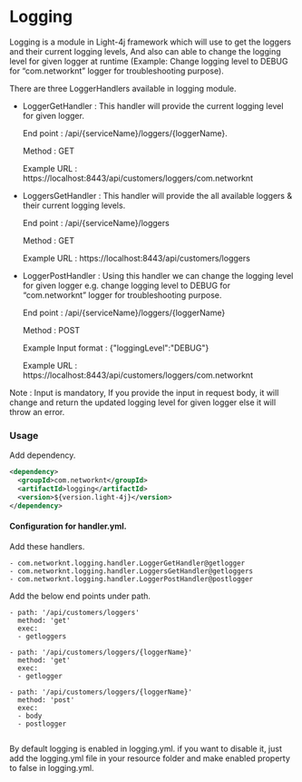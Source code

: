 
# Logging

Logging is a module in Light-4j framework which will use to get the loggers and their current logging levels, And also can able to
change the logging level for given logger at runtime (Example: Change logging level to DEBUG for “com.networknt” logger for troubleshooting purpose).

There are three LoggerHandlers available in logging module.
 
 * LoggerGetHandler : This handler will provide the current logging level for given logger.
  
     End point    : /api/{serviceName}/loggers/{loggerName}.
   
     Method       : GET
   
     Example URL  : https://localhost:8443/api/customers/loggers/com.networknt
  
 * LoggersGetHandler : This handler will provide the all available loggers & their current logging levels.
    
     End point     : /api/{serviceName}/loggers
     
     Method        : GET
     
     Example URL   : https://localhost:8443/api/customers/loggers
  
 * LoggerPostHandler : Using this handler we can change the logging level for given
  logger e.g. change logging level to DEBUG for “com.networknt” logger for troubleshooting purpose.
     
      End point     : /api/{serviceName}/loggers/{loggerName}
      
      Method        : POST
      
      Example Input format : {"loggingLevel":"DEBUG"}
      
      Example URL    : https://localhost:8443/api/customers/loggers/com.networknt
 
 Note : Input is mandatory, If you provide the input in request body, it will change
 and return the updated logging level for given logger else it will throw an error.
           
 
### Usage

Add dependency.

```xml
<dependency>
  <groupId>com.networknt</groupId>
  <artifactId>logging</artifactId>
  <version>${version.light-4j}</version>
</dependency>
```

#### Configuration for handler.yml.

Add these handlers.

```
- com.networknt.logging.handler.LoggerGetHandler@getlogger
- com.networknt.logging.handler.LoggersGetHandler@getloggers
- com.networknt.logging.handler.LoggerPostHandler@postlogger
```
Add the below end points under path.

```
- path: '/api/customers/loggers'
  method: 'get'
  exec:
  - getloggers

- path: '/api/customers/loggers/{loggerName}'
  method: 'get'
  exec:
  - getlogger

- path: '/api/customers/loggers/{loggerName}'
  method: 'post'
  exec:
  - body
  - postlogger
  
```


By default logging is enabled in logging.yml. if you want to disable it,
just add the logging.yml file in your resource folder and make enabled property to false in logging.yml.


